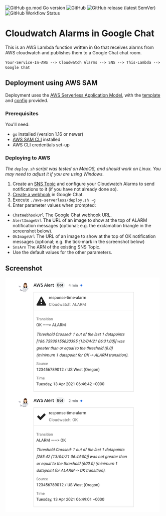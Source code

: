 ![GitHub go.mod Go version](https://img.shields.io/github/go-mod/go-version/jamesjj/cloudwatch-to-google-chat) ![GitHub](https://img.shields.io/github/license/jamesjj/cloudwatch-to-google-chat?) ![GitHub release (latest SemVer)](https://img.shields.io/github/v/release/jamesjj/cloudwatch-to-google-chat) ![GitHub Workflow Status](https://img.shields.io/github/workflow/status/jamesjj/cloudwatch-to-google-chat/Go)

# Cloudwatch Alarms in Google Chat

This is an AWS Lambda function written in Go that receives alarms from AWS cloudwatch and publishes them to a Google Chat chat room.

```
Your-Service-In-AWS --> Cloudwatch Alarms --> SNS --> This-Lambda --> Google Chat
```

## Deployment using AWS SAM

Deployment uses the [AWS Serverless Application Model](https://docs.aws.amazon.com/serverless-application-model/latest/developerguide/what-is-sam.html), with the [template](./aws-serverless/template.yml) and [config](./aws-serverless/samconfig.toml) provided.

### Prerequisites

You'll need:

 - `go` installed (version 1.16 or newer)
 - [AWS SAM CLI](https://docs.aws.amazon.com/serverless-application-model/latest/developerguide/serverless-sam-cli-install.html) installed
 - AWS CLI credentials set-up

### Deploying to AWS

*The `deploy.sh` script was tested on MacOS, and should work on Linux. You may need to adjust it if you are using Windows.*

 1. Create an [SNS Topic](https://docs.aws.amazon.com/AmazonCloudWatch/latest/monitoring/US_SetupSNS.html) and configure your Cloudwatch Alarms to send notifications to it (if you have not already done so).
 2. [Create a webhook](https://developers.google.com/hangouts/chat/how-tos/webhooks#define_an_incoming_webhook) in Google Chat.
 3. Execute `./aws-serverless/deploy.sh -g` 
 4. Enter parameter values when prompted:
   - `ChatWebhookUrl` The Google Chat webhook URL.
   - `AlertImageUrl` The URL of an image to show at the top of ALARM notification messages (optional; e.g. the exclamation triangle in the screenshot below).
   - `OkImageUrl` The URL of an image to show at the top of OK notification messages (optional; e.g. the tick-mark in the screenshot below)
   - `SnsArn` The ARN of the existing SNS Topic.
   - Use the default values for the other parameters.
 
## Screenshot

![](./doc/screenshot1.png)

